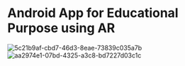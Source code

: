 # Android App for Educational Purpose using AR
![5c21b9af-cbd7-46d3-8eae-73839c035a7b](https://user-images.githubusercontent.com/93510544/215557235-93b25eb2-c718-415c-95a4-57d7560615f1.jpg)
![aa2974e1-07bd-4325-a3c8-bd7227d03c1c](https://user-images.githubusercontent.com/93510544/215557247-11f54815-85da-4269-995d-0ae54acdf190.jpg)
